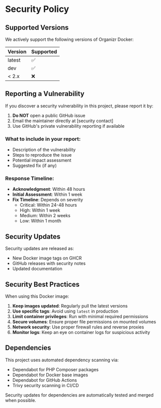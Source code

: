 # Security Policy

## Supported Versions

We actively support the following versions of Organizr Docker:

| Version | Supported          |
| ------- | ------------------ |
| latest  | :white_check_mark: |
| dev     | :white_check_mark: |
| < 2.x   | :x:                |

## Reporting a Vulnerability

If you discover a security vulnerability in this project, please report it by:

1. **Do NOT** open a public GitHub issue
2. Email the maintainer directly at [security contact]
3. Use GitHub's private vulnerability reporting if available

### What to include in your report:

- Description of the vulnerability
- Steps to reproduce the issue
- Potential impact assessment
- Suggested fix (if any)

### Response Timeline:

- **Acknowledgment**: Within 48 hours
- **Initial Assessment**: Within 1 week
- **Fix Timeline**: Depends on severity
  - Critical: Within 24-48 hours
  - High: Within 1 week
  - Medium: Within 2 weeks
  - Low: Within 1 month

## Security Updates

Security updates are released as:

- New Docker image tags on GHCR
- GitHub releases with security notes
- Updated documentation

## Security Best Practices

When using this Docker image:

1. **Keep images updated**: Regularly pull the latest versions
2. **Use specific tags**: Avoid using `latest` in production
3. **Limit container privileges**: Run with minimal required permissions
4. **Secure volumes**: Ensure proper file permissions on mounted volumes
5. **Network security**: Use proper firewall rules and reverse proxies
6. **Monitor logs**: Keep an eye on container logs for suspicious activity

## Dependencies

This project uses automated dependency scanning via:

- Dependabot for PHP Composer packages
- Dependabot for Docker base images
- Dependabot for GitHub Actions
- Trivy security scanning in CI/CD

Security updates for dependencies are automatically tested and merged when possible.
